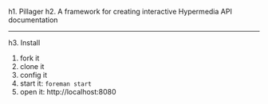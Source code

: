 h1. Pillager
h2. A framework for creating interactive Hypermedia API documentation

----

h3. Install

1. fork it
2. clone it
3. config it
4. start it: `foreman start`
5. open it: http://localhost:8080
